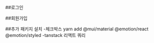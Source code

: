 ##로그인

##회원가입

##추가 패키지 설치
-체크박스 
yarn add @mui/material @emotion/react @emotion/styled
-tanstack
리액트 쿼리